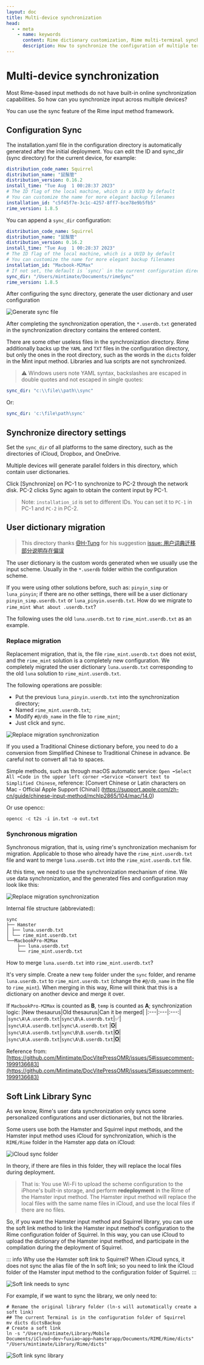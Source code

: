 ```yaml
---
layout: doc
title: Multi-device synchronization
head:
  - - meta
    - name: keywords
      content: Rime dictionary customization, Rime multi-terminal synchronization, Rime configuration synchronization
      description: How to synchronize the configuration of multiple terminals in Rime input method? And how to customize the dictionary function? You can check this article to learn how to customize dictionary content and multi-end synchronization.
---
```


# Multi-device synchronization
Most Rime-based input methods do not have built-in online synchronization capabilities. So how can you synchronize input across multiple devices?

You can use the sync feature of the Rime input method framework.

## Configuration Sync

The installation.yaml file in the configuration directory is automatically generated after the initial deployment. You can edit the ID and sync_dir (sync directory) for the current device, for example:

```yaml
distribution_code_name: Squirrel
distribution_name: "鼠鬚管"
distribution_version: 0.16.2
install_time: "Tue Aug  1 00:28:37 2023"
# The ID flag of the local machine, which is a UUID by default
# You can customize the name for more elegant backup filenames
installation_id: "c5f45f7e-3c1c-4257-8ff7-bce78e9b5fb5"
rime_version: 1.8.5
```

You can append a `sync_dir` configuration:
```yaml
distribution_code_name: Squirrel
distribution_name: "鼠鬚管"
distribution_version: 0.16.2
install_time: "Tue Aug  1 00:28:37 2023"
# The ID flag of the local machine, which is a UUID by default
# You can customize the name for more elegant backup filenames
installation_id: "Macbook-M2Max"
# If not set, the default is `sync/` in the current configuration directory
sync_dir: "/Users/mintimate/Documents/rimeSync"
rime_version: 1.8.5
```

After configuring the sync directory, generate the user dictionary and user configuration

![Generate sync file](/image/guide/rimeSync.webp)

After completing the synchronization operation, the `*.userdb.txt` generated in the synchronization directory contains the entered content.

There are some other useless files in the synchronization directory. Rime additionally backs up the `YAML` and `TXT` files in the configuration directory, but only the ones in the root directory, such as the words in the `dicts` folder in the Mint input method. Libraries and lua scripts are not synchronized.

> ⚠️ Windows users note YAML syntax, backslashes are escaped in double quotes and not escaped in single quotes:

```yaml
sync_dir: "c:\\file\\path\\sync"
```
Or:
```yaml 
sync_dir: 'c:\file\path\sync'
```
## Synchronize directory settings
Set the `sync_dir` of all platforms to the same directory, such as the directories of iCloud, Dropbox, and OneDrive.

Multiple devices will generate parallel folders in this directory, which contain user dictionaries.

Click [Synchronize] on PC-1 to synchronize to PC-2 through the network disk. PC-2 clicks Sync again to obtain the content input by PC-1.
> Note: `installation_id` is set to different IDs. You can set it to `PC-1` in PC-1 and `PC-2` in PC-2.


## User dictionary migration

> This directory thanks [@H-Tung](https://github.com/H-Tung) for his suggestion [issue: 用户词典迁移部分说明存在偏误](https://github.com/Mintimate/DocVitePressOMR/issues/5)

The user dictionary is the custom words generated when we usually use the input scheme. Usually in the `*.userdb` folder within the configuration scheme.

If you were using other solutions before, such as: `pinyin_simp` or `luna_pinyin`; if there are no other settings, there will be a user dictionary `pinyin_simp.userdb.txt` or `luna_pinyin.userdb.txt`. How do we migrate to `rime_mint What about .userdb.txt`?

The following uses the old `luna.userdb.txt` to `rime_mint.userdb.txt` as an example.

### Replace migration

Replacement migration, that is, the file `rime_mint.userdb.txt` does not exist, and the `rime_mint` solution is a completely new configuration. We completely migrated the user dictionary `luna.userdb.txt` corresponding to the old `luna` solution to `rime_mint.userdb.txt`.

The following operations are possible:
- Put the previous `luna_pinyin.userdb.txt` into the synchronization directory;
- Named `rime_mint.userdb.txt`;
- Modify `#@/db_name` in the file to `rime_mint`;
- Just click and sync.

![Replace migration synchronization](/image/guide/syncDevice_ChangeUserdbName.webp)

If you used a Traditional Chinese dictionary before, you need to do a conversion from Simplified Chinese to Traditional Chinese in advance. Be careful not to convert all `Tab` to spaces.

Simple methods, such as through macOS automatic service: `Open ➡️Select All ➡️Code in the upper left corner ➡️Service ➡️Convert text to Simplified Chinese`, reference: [Convert Chinese or Latin characters on Mac - Official Apple Support (China)] (https://support.apple.com/zh-cn/guide/chinese-input-method/mchlp2865/104/mac/14.0)

Or use opencc:
```shell
opencc -c t2s -i in.txt -o out.txt
```

### Synchronous migration

Synchronous migration, that is, using rime's synchronization mechanism for migration. Applicable to those who already have the `rime_mint.userdb.txt` file and want to merge `luna.userdb.txt` into the `rime_mint.userdb.txt` file.

At this time, we need to use the synchronization mechanism of rime. We use data synchronization, and the generated files and configuration may look like this:

![Replace migration synchronization](/image/guide/sysncDevice_demo.webp)

Internal file structure (abbreviated):
```text
sync
├── Hamster
│ ├── luna.userdb.txt
│ └── rime_mint.userdb.txt
└──MacbookPro-M2Max
    ├── luna.userdb.txt
    └── rime_mint.userdb.txt
```

How to merge `luna.userdb.txt` into `rime_mint.userdb.txt`?

It's very simple. Create a new `temp` folder under the `sync` folder, and rename `luna.userdb.txt` to `rime_mint.userdb.txt` (change the `#@/db_name` in the file to `rime_mint`). When merging in this way, Rime will think that this is a dictionary on another device and merge it over.

If `MacbookPro-M2Max` is counted as **B**, `temp` is counted as **A**; synchronization logic:
|New thesaurus|Old thesaurus|Can it be merged|
|:---|:---|:---:|
|`sync\A\A.userdb.txt`|`sync\B\A.userdb.txt`|✅|
|`sync\A\A.userdb.txt`|`sync\A.userdb.txt` |❎|
|`sync\A\A.userdb.txt`|`sync\B\B.userdb.txt`|❎|
|`sync\A\A.userdb.txt`|`sync\A\B.userdb.txt`|❎|

Reference from: [https://github.com/Mintimate/DocVitePressOMR/issues/5#issuecomment-1999136683](https://github.com/Mintimate/DocVitePressOMR/issues/5#issuecomment-1999136683)

## Soft Link Library Sync

As we know, Rime's user data synchronization only syncs some personalized configurations and user dictionaries, but not the libraries.

Some users use both the Hamster and Squirrel input methods, and the Hamster input method uses iCloud for synchronization, which is the `RIME/Rime` folder in the Hamster app data on iCloud:

![iCloud sync folder](/image/guide/syncWithCloudHamster.webp)

In theory, if there are files in this folder, they will replace the local files during deployment.

> That is: You use Wi-Fi to upload the scheme configuration to the iPhone's built-in storage, and perform **redeployment** in the Rime of the Hamster input method. The Hamster input method will replace the local files with the same name files in iCloud, and use the local files if there are no files.

So, if you want the Hamster input method and Squirrel library, you can use the soft link method to link the Hamster input method's configuration to the Rime configuration folder of Squirrel. In this way, you can use iCloud to upload the dictionary of the Hamster input method, and participate in the compilation during the deployment of Squirrel.

::: info Why use the Hamster soft link to Squirrel?
When iCloud syncs, it does not sync the alias file of the ln soft link; so you need to link the iCloud folder of the Hamster input method to the configuration folder of Squirrel.
:::

![Soft link needs to sync](/image/guide/HamsterSyncConfigPathAndSquirrelRimePath.webp)

For example, if we want to sync the library, we only need to:

```shell
# Rename the original library folder (ln-s will automatically create a soft link)
## The current Terminal is in the configuration folder of Squirrel
mv dicts dictsBackup
# Create a soft link
ln -s "/Users/mintimate/Library/Mobile Documents/iCloud~dev~fuxiao~app~hamsterapp/Documents/RIME/Rime/dicts" "/Users/mintimate/Library/Rime/dicts"
```

![Soft link sync library](/image/guide/lnSyncDict.webp)

